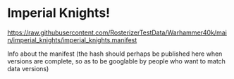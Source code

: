 # Imperial Knights!

https://raw.githubusercontent.com/RosterizerTestData/Warhammer40k/main/imperial_knights/imperial_knights.manifest

Info about the manifest (the hash should perhaps be published here when versions are complete, so as to be googlable by people who want to match data versions)
